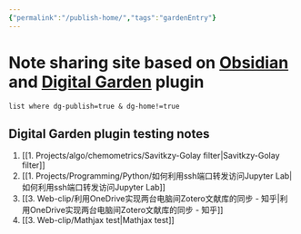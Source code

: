 ```yaml
---
{"permalink":"/publish-home/","tags":"gardenEntry"}
---
```


# Note sharing site based on [Obsidian](https://obsidian.md/) and [Digital Garden](https://github.com/oleeskild/Obsidian-Digital-Garden) plugin

```dataview
list where dg-publish=true & dg-home!=true
```
## Digital Garden plugin testing notes
1. [[1. Projects/algo/chemometrics/Savitkzy-Golay filter|Savitkzy-Golay filter]]
2. [[1. Projects/Programming/Python/如何利用ssh端口转发访问Jupyter Lab|如何利用ssh端口转发访问Jupyter Lab]]
3. [[3. Web-clip/利用OneDrive实现两台电脑间Zotero文献库的同步 - 知乎|利用OneDrive实现两台电脑间Zotero文献库的同步 - 知乎]]
4. [[3. Web-clip/Mathjax test|Mathjax test]]